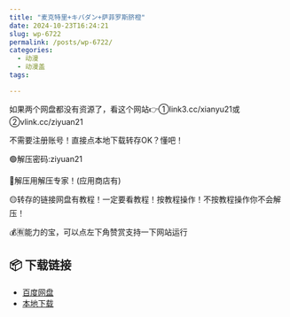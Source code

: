 ```yaml
---
title: "麦克特里+キバダン+萨菲罗斯脐橙"
date: 2024-10-23T16:24:21
slug: wp-6722
permalink: /posts/wp-6722/
categories:
  - 动漫
  - 动漫盖
tags:

---
```


如果两个网盘都没有资源了，看这个网站👉①link3.cc/xianyu21或②vlink.cc/ziyuan21

不需要注册账号！直接点本地下载转存OK？懂吧！

🟢解压密码:ziyuan21

🔵解压用解压专家！(应用商店有)

🟡转存的链接网盘有教程！一定要看教程！按教程操作！不按教程操作你不会解压！

💰🈶能力的宝，可以点左下角赞赏支持一下网站运行

## 📦 下载链接
- [百度网盘](https://blziyuan21.com/pay-download/6722?key=5bc596651b&down_id=0)
- [本地下载](https://blziyuan21.com/pay-download/6722?key=5bc596651b&down_id=1)


